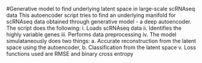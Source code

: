 #Generative model to find underlying latent space in large-scale scRNAseq data
This autoencoder script tries to find an underlying manifold for scRNAseq data obtained through generative model - a deep autoencoder.
The script does the following:
  i. Loads scRNAseq data
  ii. Identifies the highly variable genes
  iii. Performs data preprocessing
  iv. The model simulataneously does two things: a. Accurate reconstruction from the latent space using the autoencoder, b. Classification from the latent space
  v. Loss functions used are RMSE and binary cross entropy

